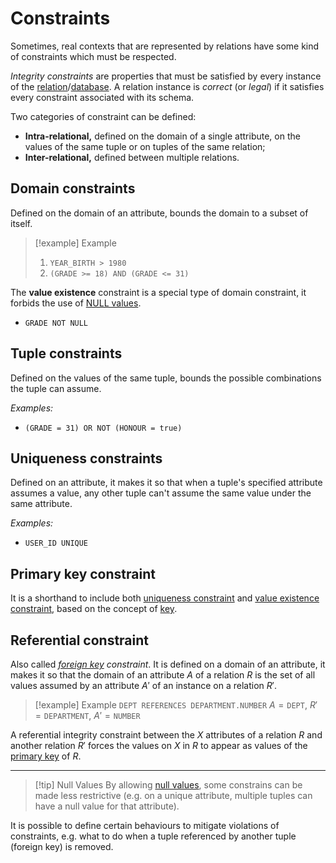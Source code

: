 # Constraints

Sometimes, real contexts that are represented by relations have some kind of constraints which must be respected.

*Integrity constraints* are properties that must be satisfied by every instance of the [relation](/Data%20Management%20and%20Analysis/Unit%201/Relational/Relational%20Model.md#Relation)/[database](/Data%20Management%20and%20Analysis/Unit%201/Database/Databases.md). A relation instance is *correct* (or *legal*) if it satisfies every constraint associated with its schema.

Two categories of constraint can be defined:
- **Intra-relational,** defined on the domain of a single attribute, on the values of the same tuple or on tuples of the same relation;
- **Inter-relational,** defined between multiple relations.

## Domain constraints

Defined on the domain of an attribute, bounds the domain to a subset of itself.

> [!example] Example
> 1. `YEAR_BIRTH > 1980`
> 2. `(GRADE >= 18) AND (GRADE <= 31)`

The **value existence** constraint is a special type of domain constraint, it forbids the use of [NULL values](/Data%20Management%20and%20Analysis/Unit%201/Relational/Relational%20Model.md#Null%20values).
- `GRADE NOT NULL`

## Tuple constraints

Defined on the values of the same tuple, bounds the possible combinations the tuple can assume.

*Examples:*
-  `(GRADE = 31) OR NOT (HONOUR = true)`

## Uniqueness constraints

Defined on an attribute, it makes it so that when a tuple's specified attribute assumes a value, any other tuple can't assume the same value under the same attribute.

*Examples:*
-  `USER_ID UNIQUE`

## Primary key constraint

It is a shorthand to include both [uniqueness constraint](#Uniqueness%20constraints) and [value existence constraint](#Domain%20constraints), based on the concept of [key](/Data%20Management%20and%20Analysis/Unit%201/Relational/Relational%20Model.md#Keys).

## Referential constraint

Also called *[foreign key](/Data%20Management%20and%20Analysis/Unit%201/Relational/Relational%20Model.md#Keys) constraint*. It is defined on a domain of an attribute, it makes it so that the domain of an attribute $A$ of a relation $R$ is the set of all values assumed by an attribute $A'$ of an instance on a relation $R'$.

> [!example] Example
> `DEPT REFERENCES DEPARTMENT.NUMBER`
> $A = \texttt{DEPT},\ R' = \texttt{DEPARTMENT},\ A' = \texttt{NUMBER}$

A referential integrity constraint between the $X$ attributes of a relation $R$ and another relation $R'$ forces the values on $X$ in $R$ to appear as values of the [primary key](/Data%20Management%20and%20Analysis/Unit%201/Relational/Relational%20Model.md#Keys) of $R$.

---

> [!tip] Null Values
> By allowing [null values](/Data%20Management%20and%20Analysis/Unit%201/Relational/Relational%20Model.md#Null%20values), some constrains can be made less restrictive (e.g. on a unique attribute, multiple tuples can have a null value for that attribute).

It is possible to define certain behaviours to mitigate violations of constraints, e.g. what to do when a tuple referenced by another tuple (foreign key) is removed.
